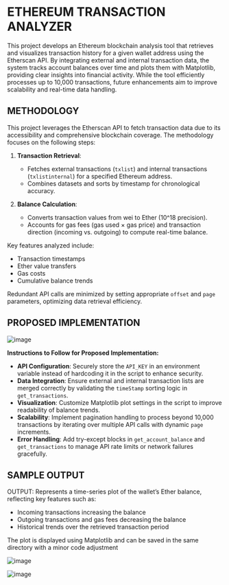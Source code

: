 # ETHEREUM TRANSACTION ANALYZER

This project develops an Ethereum blockchain analysis tool that retrieves and visualizes transaction history for a given wallet address using the Etherscan API. By integrating external and internal transaction data, the system tracks account balances over time and plots them with Matplotlib, providing clear insights into financial activity. While the tool efficiently processes up to 10,000 transactions, future enhancements aim to improve scalability and real-time data handling.

## METHODOLOGY

This project leverages the Etherscan API to fetch transaction data due to its accessibility and comprehensive blockchain coverage. The methodology focuses on the following steps:

1. **Transaction Retrieval**:
   - Fetches external transactions (`txlist`) and internal transactions (`txlistinternal`) for a specified Ethereum address.
   - Combines datasets and sorts by timestamp for chronological accuracy.

2. **Balance Calculation**:
   - Converts transaction values from wei to Ether (10^18 precision).
   - Accounts for gas fees (gas used × gas price) and transaction direction (incoming vs. outgoing) to compute real-time balance.

Key features analyzed include:
- Transaction timestamps
- Ether value transfers
- Gas costs
- Cumulative balance trends

Redundant API calls are minimized by setting appropriate `offset` and `page` parameters, optimizing data retrieval efficiency.

## PROPOSED IMPLEMENTATION

![image](https://github.com/your-username/EthereumTransactionAnalyzer/assets/proposed_implementation.png)

**Instructions to Follow for Proposed Implementation:**

- **API Configuration**: Securely store the `API_KEY` in an environment variable instead of hardcoding it in the script to enhance security.
- **Data Integration**: Ensure external and internal transaction lists are merged correctly by validating the `timeStamp` sorting logic in `get_transactions`.
- **Visualization**: Customize Matplotlib plot settings in the script to improve readability of balance trends.
- **Scalability**: Implement pagination handling to process beyond 10,000 transactions by iterating over multiple API calls with dynamic `page` increments.
- **Error Handling**: Add try-except blocks in `get_account_balance` and `get_transactions` to manage API rate limits or network failures gracefully.

## SAMPLE OUTPUT

OUTPUT: Represents a time-series plot of the wallet’s Ether balance, reflecting key features such as:
- Incoming transactions increasing the balance
- Outgoing transactions and gas fees decreasing the balance
- Historical trends over the retrieved transaction period

The plot is displayed using Matplotlib and can be saved in the same directory with a minor code adjustment 

![image](https://github.com/user-attachments/assets/4ba1f7a0-8935-48a3-b8b2-cfa888e5f005)


![image](https://github.com/user-attachments/assets/d62302df-b807-49a4-a12c-6567b579bdbb)


